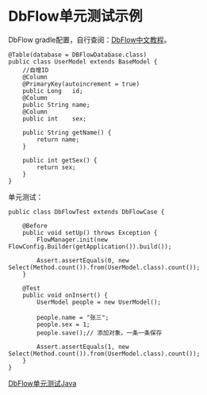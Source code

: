 # DbFlow单元测试示例

DbFlow gradle配置，自行查阅：[DbFlow中文教程]( https://yumenokanata.gitbooks.io/dbflow-tutorials/content/index.html)。

```
@Table(database = DBFlowDatabase.class)
public class UserModel extends BaseModel {
    //自增ID
    @Column
    @PrimaryKey(autoincrement = true)
    public Long   id;
    @Column
    public String name;
    @Column
    public int    sex;

    public String getName() {
        return name;
    }

    public int getSex() {
        return sex;
    }
}
```

单元测试：
```
public class DbFlowTest extends DbFlowCase {

    @Before
    public void setUp() throws Exception {
        FlowManager.init(new FlowConfig.Builder(getApplication()).build());

        Assert.assertEquals(0, new Select(Method.count()).from(UserModel.class).count());
    }

    @Test
    public void onInsert() {
        UserModel people = new UserModel();

        people.name = "张三";
        people.sex = 1;
        people.save();// 添加对象，一条一条保存

        Assert.assertEquals(1, new Select(Method.count()).from(UserModel.class).count());
    }
}
```

[DbFlow单元测试Java](https://github.com/kkmike999/KBUnitTest/blob/master/app/src/test/java/net/kb/test/dbflow/DbFlowTest.java)





